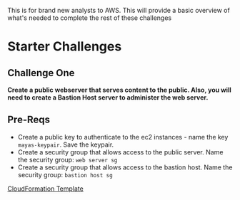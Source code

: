 This is for brand new analysts to AWS. This will provide a basic overview of what's needed to complete the rest of these challenges

# Starter Challenges
## Challenge One 
**Create a public webserver that serves content to the public. Also, you will need to create a Bastion Host server to administer the web server.**

## Pre-Reqs
- Create a public key to authenticate to the ec2 instances - name the key `mayas-keypair`. Save the keypair. 
- Create a security group that allows access to the public server. Name the security group: `web server sg`
- Create a security group that allows access to the bastion host. Name the security group: `bastion host sg`

[CloudFormation Template](https://us-east-1.console.aws.amazon.com/cloudformation/home?region=us-east-1#/stacks/create/review?templateURL=https://aws-security-labs.s3.amazonaws.com/ec2-template.yml&stackName=starter-pack-00)
